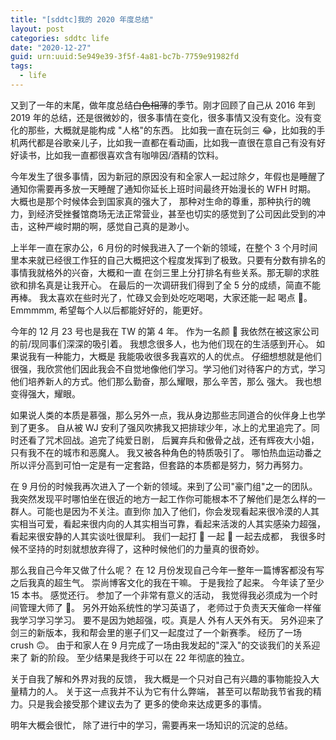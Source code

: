 ```yaml
---
title: "[sddtc]我的 2020 年度总结"
layout: post
categories: sddtc life
date: "2020-12-27"
guid: urn:uuid:5e949e39-3f5f-4a81-bc7b-7759e91982fd
tags:
  - life
---
```


又到了一年的末尾，做年度总结~~白色相薄~~的季节。刚才回顾了自己从 2016 年到 2019 年的总结，还是很微妙的，很多事情在变化，很多事情又没有变化。没有变化的那些，大概就是能构成
"人格"的东西。 比如我一直在玩剑三 😂，比如我的手机两代都是谷歌亲儿子，比如我一直都在看动画，比如我一直很在意自己有没有好好读书，比如我一直都很喜欢含有咖啡因/酒精的饮料。  
  
今年发生了很多事情，因为新冠的原因没有和全家人一起过除夕，年假也是睡醒了通知你需要再多放一天睡醒了通知你延长上班时间最终开始漫长的 WFH 时期。 大概也是那个时候体会到国家真的强大了，
那种对生命的尊重，那种执行的魄力，到经济受挫餐馆商场无法正常营业，甚至也切实的感觉到了公司因此受到的冲击，这种严峻时期的啊，感觉自己真的是渺小。  
  
上半年一直在家办公，6 月份的时候我进入了一个新的领域，在整个 3 个月时间里本来就已经很工作狂的自己大概把这个程度发挥到了极致。只要有分数有排名的事情我就格外的兴奋，大概和一直
在剑三里上分打排名有些关系。那无聊的求胜欲和排名真是让我开心。 在最后的一次调研我们得到了全 5 分的成绩，简直不能再棒。 我太喜欢在些时光了，忙碌又会到处吃吃喝喝，大家还能一起
喝点 🍺。 Emmmmm, 希望每个人以后都能好好的，能更好。  
  
今年的 12 月 23 号也是我在 TW 的第 4 年。 作为一名颜 🐶 我依然在被这家公司的前/现同事们深深的吸引着。 我想念很多人，也为他们现在的生活感到开心。 如果说我有一种能力，大概是
我能吸收很多我喜欢的人的优点。 仔细想想就是他们很强，我欣赏他们因此我会不自觉地像他们学习。学习他们对待客户的方式，学习他们培养新人的方式。他们那么勤奋，那么耀眼，那么辛苦，那么
强大。 我也想变得强大，耀眼。  
  
如果说人类的本质是慕强，那么另外一点，我从身边那些志同道合的伙伴身上也学到了更多。 自从被 WJ 安利了强风吹拂我又把排球少年，冰上的尤里追完了。同时还看了咒术回战。追完了纯爱日剧，
后翼弃兵和傲骨之战，还有辉夜大小姐，只有我不在的城市和恶魔人。 我又被各种角色的特质吸引了。 哪怕热血运动番之所以评分高到可怕一定是有一定套路，但套路的本质都是努力，努力再努力。  
  
在 9 月份的时候我再次进入了一个新的领域。来到了公司"豪门组"之一的团队。我突然发现平时哪怕坐在很近的地方一起工作你可能根本不了解他们是怎么样的一群人。可能也是因为不关注。直到你
加入了他们，你会发现看起来很冷漠的人其实相当可爱，看起来很内向的人其实相当可靠，看起来活泼的人其实感染力超强，看起来很安静的人其实谈吐很犀利。 我们一起打 🏀 一起 🎿 一起去成都，
我很多时候不坚持的时刻就想放弃得了，这种时候他们的力量真的很奇妙。  
  
那么我自己今年又做了什么呢？ 在 12 月份发现自己今年一整年一篇博客都没有写之后我真的超生气。 崇尚博客文化的我在干嘛。 于是我捡了起来。 今年读了至少 15 本书。 感觉还行。 
参加了一个非常有意义的活动， 我觉得我必须成为一个时间管理大师了 🌚。 另外开始系统性的学习英语了， 老师过于负责天天催命一样催我学习学习学习。 要不是因为她超强，哎。真是人
外有人天外有天。 另外迎来了剑三的新版本，我和帮会里的崽子们又一起度过了一个新赛季。 经历了一场 crush 🙃。 由于和家人在 9 月完成了一场由我发起的"深入"的交谈我们的关系迎来了
新的阶段。 至少结果是我终于可以在 22 年彻底的独立。 

关于自我了解和外界对我的反馈， 我大概是一个只对自己有兴趣的事物能投入大量精力的人。 关于这一点我并不认为它有什么弊端， 甚至可以帮助我节省我的精力。只是我会接受那个建议去为了
更多的使命来达成更多的事情。  
  
明年大概会很忙， 除了进行中的学习，需要再来一场知识的沉淀的总结。  

